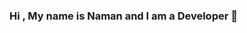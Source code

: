 ### Hi , My name is Naman and I am a Developer 👋

<!--
**namanrana16/namanrana16** is a ✨ _special_ ✨ repository because its `README.md` (this file) appears on your GitHub profile.

Here are some ideas to get you started:

- 🔭 I’m currently working on Android
- 🌱 I’m currently learning Jetpack Compose
- 👯 I’m looking to collaborate on Product Development
- 🤔 I’m looking for help with Compose
- 💬 Ask me about Tech
- 📫 How to reach me: ...
- 😄 Pronouns: ...
- ⚡ Fun fact: ...
-->
